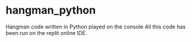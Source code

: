 # hangman_python
Hangman code written in Python played on the console
All this code has been run on the replit online IDE.
